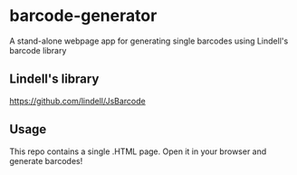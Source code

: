 # barcode-generator
A stand-alone webpage app for generating single barcodes using Lindell's barcode library

## Lindell's library
https://github.com/lindell/JsBarcode

## Usage
This repo contains a single .HTML page. Open it in your browser and generate barcodes!
